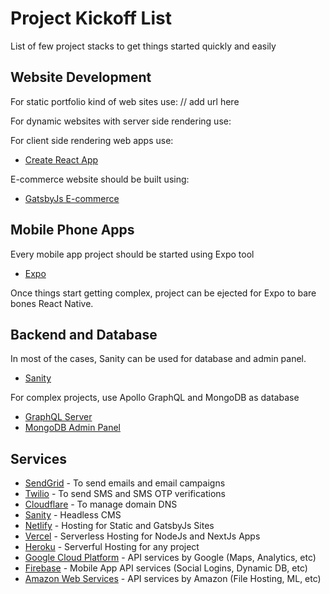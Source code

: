 # Project Kickoff List

List of few project stacks to get things started quickly and easily

## Website Development

For static portfolio kind of web sites use:
// add url here

For dynamic websites with server side rendering use:

For client side rendering web apps use:

- [Create React App](#)

E-commerce website should be built using:

- [GatsbyJs E-commerce](https://github.com/gatsbyjs-ecommerce)

## Mobile Phone Apps

Every mobile app project should be started using Expo tool

- [Expo](#)

Once things start getting complex, project can be ejected for Expo to bare bones React Native.

## Backend and Database

In most of the cases, Sanity can be used for database and admin panel.

- [Sanity](https://www.sanity.io/)

For complex projects, use Apollo GraphQL and MongoDB as database

- [GraphQL Server](#)
- [MongoDB Admin Panel](#)

## Services

- [SendGrid](https://www.sendgrid.com) - To send emails and email campaigns
- [Twilio](https://www.twilio.com/) - To send SMS and SMS OTP verifications
- [Cloudflare](https://www.cloudflare.com/) - To manage domain DNS
- [Sanity](https://www.sanity.io/) - Headless CMS
- [Netlify](https://www.netlify.com/) - Hosting for Static and GatsbyJs Sites
- [Vercel](https://www.vercel.com/) - Serverless Hosting for NodeJs and NextJs Apps
- [Heroku](https://dashboard.heroku.com/) - Serverful Hosting for any project
- [Google Cloud Platform](https://console.cloud.google.com/) - API services by Google (Maps, Analytics, etc)
- [Firebase](https://firebase.google.com/) - Mobile App API services (Social Logins, Dynamic DB, etc)
- [Amazon Web Services](https://aws.amazon.com/) - API services by Amazon (File Hosting, ML, etc)
